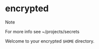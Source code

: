 # encrypted

> [!NOTE]
> For more info see ~/projects/secrets

Welcome to your encrypted `$HOME` directory.
